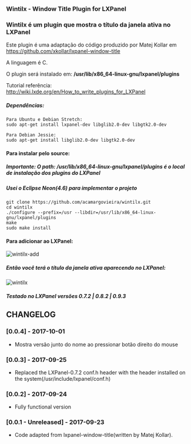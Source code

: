 ### Wintilx - Window Title Plugin for LXPanel
### Wintilx é um plugin que mostra o título da janela ativa no LXPanel

Este plugin é uma adaptação do código produzido por Matej Kollar em https://github.com/xkollar/lxpanel-window-title

A linguagem é C.

O plugin será instalado em: <b>/usr/lib/x86_64-linux-gnu/lxpanel/plugins</b>

Tutorial referência: http://wiki.lxde.org/en/How_to_write_plugins_for_LXPanel

##### Dependências:
	Para Ubuntu e Debian Stretch:
	sudo apt-get install lxpanel-dev libglib2.0-dev libgtk2.0-dev

	Para Debian Jessie:
	sudo apt-get install libglib2.0-dev libgtk2.0-dev
	
#### Para instalar pelo source:
##### Importante: O path: /usr/lib/x86_64-linux-gnu/lxpanel/plugins é o local de instalação dos plugins do LXPanel
##### Usei o Eclipse Neon(4.6) para implementar o projeto
	git clone https://github.com/acamargovieira/wintilx.git
	cd wintilx
	./configure --prefix=/usr --libdir=/usr/lib/x86_64-linux-gnu/lxpanel/plugins
	make
	sudo make install
	
#### Para adicionar ao LXPanel:
	
![wintilx-add](https://user-images.githubusercontent.com/20074560/30779181-9473e258-a0bf-11e7-9d68-2b42aad76270.png)

##### Então você terá o título da janela ativa aparecendo no LXPanel:
	
![wintilx](https://user-images.githubusercontent.com/20074560/31030072-66c0fc28-a52a-11e7-8394-cd397e242325.gif)

##### Testado no LXPanel versões 0.7.2 | 0.8.2 | 0.9.3 

## CHANGELOG

### [0.0.4] - 2017-10-01
* Mostra versão junto do nome ao pressionar botão direito do mouse

### [0.0.3] - 2017-09-25
- Replaced the LXPanel-0.7.2 conf.h header with the header installed on the system(/usr/include/lxpanel/conf.h)

### [0.0.2] - 2017-09-24
- Fully functional version

### [0.0.1 - Unreleased] - 2017-09-23
- Code adapted from lxpanel-window-title(written by Matej Kollar).
